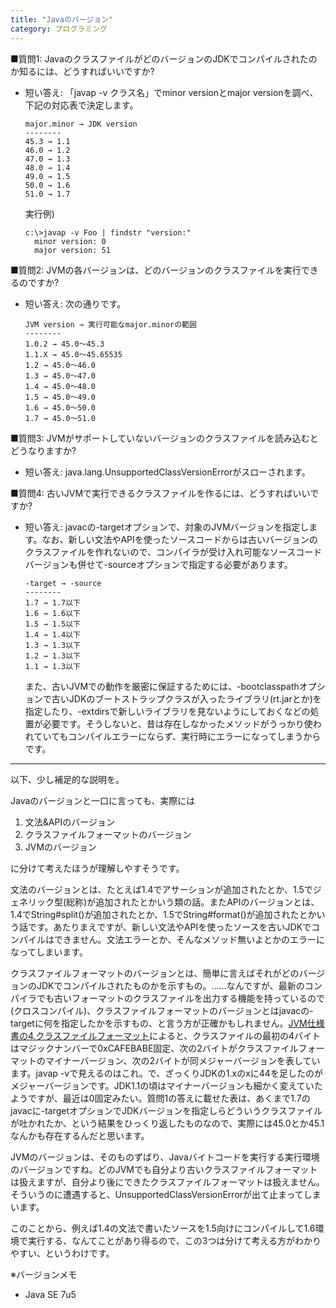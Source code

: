 ```yaml
---
title: "Javaのバージョン"
category: プログラミング
---
```


■質問1: JavaのクラスファイルがどのバージョンのJDKでコンパイルされたのか知るには、どうすればいいですか?

- 短い答え: 「javap -v クラス名」でminor versionとmajor versionを調べ、下記の対応表で決定します。

      major.minor → JDK version
      --------
      45.3 → 1.1
      46.0 → 1.2
      47.0 → 1.3
      48.0 → 1.4
      49.0 → 1.5
      50.0 → 1.6
      51.0 → 1.7

  実行例)

      c:\>javap -v Foo | findstr "version:"
        minor version: 0
        major version: 51

■質問2: JVMの各バージョンは、どのバージョンのクラスファイルを実行できるのですか?

- 短い答え: 次の通りです。

      JVM version → 実行可能なmajor.minorの範囲
      --------
      1.0.2 → 45.0～45.3
      1.1.X → 45.0～45.65535
      1.2 → 45.0～46.0
      1.3 → 45.0～47.0
      1.4 → 45.0～48.0
      1.5 → 45.0～49.0
      1.6 → 45.0～50.0
      1.7 → 45.0～51.0

■質問3: JVMがサポートしていないバージョンのクラスファイルを読み込むとどうなりますか?

- 短い答え: java.lang.UnsupportedClassVersionErrorがスローされます。

■質問4: 古いJVMで実行できるクラスファイルを作るには、どうすればいいですか?

- 短い答え: javacの-targetオプションで、対象のJVMバージョンを指定します。なお、新しい文法やAPIを使ったソースコードからは古いバージョンのクラスファイルを作れないので、コンパイラが受け入れ可能なソースコードバージョンも併せて-sourceオプションで指定する必要があります。

      -target → -source
      --------
      1.7 → 1.7以下
      1.6 → 1.6以下
      1.5 → 1.5以下
      1.4 → 1.4以下
      1.3 → 1.3以下
      1.2 → 1.3以下
      1.1 → 1.3以下

  また、古いJVMでの動作を厳密に保証するためには、-bootclasspathオプションで古いJDKのブートストラップクラスが入ったライブラリ(rt.jarとか)を指定したり、-extdirsで新しいライブラリを見ないようにしておくなどの処置が必要です。そうしないと、昔は存在しなかったメソッドがうっかり使われていてもコンパイルエラーにならず、実行時にエラーになってしまうからです。

---
以下、少し補足的な説明を。

Javaのバージョンと一口に言っても、実際には

1. 文法&APIのバージョン
1. クラスファイルフォーマットのバージョン
1. JVMのバージョン

に分けて考えたほうが理解しやすそうです。

文法のバージョンとは、たとえば1.4でアサーションが追加されたとか、1.5でジェネリック型(総称)が追加されたとかいう類の話。またAPIのバージョンとは、1.4でString#split()が追加されたとか、1.5でString#format()が追加されたとかいう話です。あたりまえですが、新しい文法やAPIを使ったソースを古いJDKでコンパイルはできません。文法エラーとか、そんなメソッド無いよとかのエラーになってしまいます。

クラスファイルフォーマットのバージョンとは、簡単に言えばそれがどのバージョンのJDKでコンパイルされたものかを示すもの。……なんですが、最新のコンパイラでも古いフォーマットのクラスファイルを出力する機能を持っているので(クロスコンパイル)、クラスファイルフォーマットのバージョンとはjavacの-targetに何を指定したかを示すもの、と言う方が正確かもしれません。[JVM仕様書の4.クラスファイルフォーマット](http://docs.oracle.com/javase/specs/jvms/se7/html/jvms-4.html)によると、クラスファイルの最初の4バイトはマジックナンバーで0xCAFEBABE固定、次の2バイトがクラスファイルフォーマットのマイナーバージョン、次の2バイトが同メジャーバージョンを表しています。javap -vで見えるのはこれ。で、ざっくりJDKの1.xのxに44を足したのがメジャーバージョンです。JDK1.1の頃はマイナーバージョンも細かく変えていたようですが、最近は0固定みたい。質問1の答えに載せた表は、あくまで1.7のjavacに-targetオプションでJDKバージョンを指定しらどういうクラスファイルが吐かれたか、という結果をひっくり返したものなので、実際には45.0とか45.1なんかも存在するんだと思います。

JVMのバージョンは、そのものずばり、Javaバイトコードを実行する実行環境のバージョンですね。どのJVMでも自分より古いクラスファイルフォーマットは扱えますが、自分より後にできたクラスファイルフォーマットは扱えません。そういうのに遭遇すると、UnsupportedClassVersionErrorが出て止まってしまいます。

このことから、例えば1.4の文法で書いたソースを1.5向けにコンパイルして1.6環境で実行する、なんてことがあり得るので、この3つは分けて考える方がわかりやすい、というわけです。

※バージョンメモ

- Java SE 7u5
